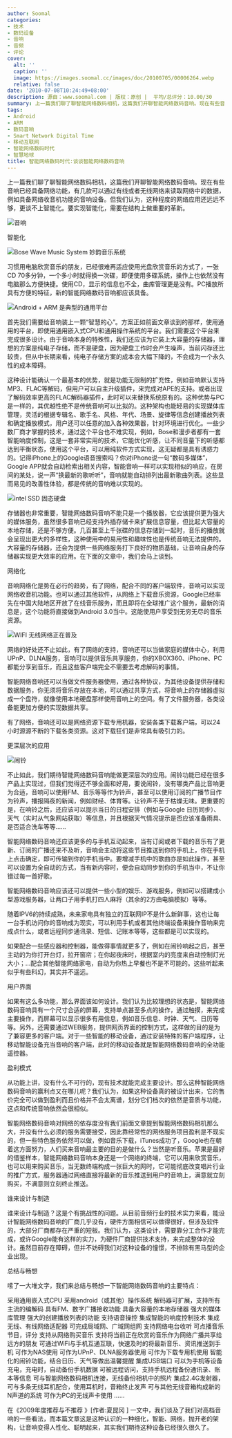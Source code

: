```yaml
---
author: Soomal
categories:
- 技术
- 数码设备
- 音响
- 音频
- 评论
cover:
  alt: ''
  caption: ''
  image: https://images.soomal.cc/images/doc/20100705/00006264.webp
  relative: false
date: '2010-07-08T10:24:49+08:00'
description: 源自：www.soomal.com | 版权：原创 |  平均/总评分：10.00/30
summary: 上一篇我们聊了聊智能网络数码相机，这篇我们开聊智能网络数码音响。现在有些音响已经具备网络功能，有几款可以通过有线或者无线网络来读取网络中的数据，例如具备网络收音机功能的音响设备。但我们认为，这种程度的网络应用还远远不够，更谈不上智能化。要实现智能化，需要在结构上做重要的革新。
tags:
- Android
- ARM
- 数码音响
- Smart Network Digital Time
- 移动互联网
- 智能网络数码时代
- 智慧地球
title: 智能网络数码时代:谈谈智能网络数码音响
---
```


上一篇我们聊了聊智能网络数码相机，这篇我们开聊智能网络数码音响。现在有些音响已经具备网络功能，有几款可以通过有线或者无线网络来读取网络中的数据，例如具备网络收音机功能的音响设备。但我们认为，这种程度的网络应用还远远不够，更谈不上智能化。要实现智能化，需要在结构上做重要的革新。



![音响](https://images.soomal.cc/images/doc/20100705/00006264.webp)



智能化



![Bose Wave Music System 妙韵音乐系统](https://images.soomal.cc/images/doc/20090818/00002560.webp)



习惯用电脑欣赏音乐的朋友，已经很难再适应使用光盘欣赏音乐的方式了，一张CD 
70多分钟，一个多小时就得换一次碟，即便使用多碟系统，操作上也依然没有电脑那么方便快捷。使用CD，显示的信息也不全，曲库管理更是没有。PC播放所具有方便的特征，新的智能网络数码音响都应该具备。



![Android + ARM 是典型的通用平台](https://images.soomal.cc/images/doc/20100707/00006286.webp)



首先我们需要给音响装上一颗“智慧的心”。方案正如前面文章谈到的那样，使用通用的平台，即使用通用嵌入式CPU和通用操作系统的平台。我们需要这个平台来完成很多设计。由于音响本身的特殊性，我们还应该为它装上大容量的存储器，理想的方案是纯电子存储，而不是硬盘，因为硬盘工作时会产生噪声，当前闪存还比较贵，但从中长期来看，纯电子存储方案的成本会大幅下降的，不会成为一个永久性的成本障碍。



这种设计能确认一个最基本的优势，就是功能无限制的扩充性，例如音响默认支持MP3、FLAC等解码，但用户可以自主升级插件，来完成对APE的支持。或者出现了解码效率更高的FLAC解码器插件，此时可以来替换系统原有的。这种优势与PC是一样的，其优越性绝不是传统音响可以比拟的。这种架构也能轻易的实现媒体库管理，灵活的根据专辑名、歌手名、风格、年代、场景、旋律等信息创建播放列表和确定播放模式，用户还可以任意的加入各种效果器，针对环境进行优化。一些少数厂商才掌握的技术，通过这个平台也不难实现，例如，Bose和漫步者都有一套智能响度控制，这是一套非常实用的技术，它能优化听感，让不同音量下的听感都达到平衡状态，使用这个平台，可以用纯软件方式实现，这无疑都是具有诱惑力的。记得iPhone上的Google语音搜索吗？你对iPhone说一句“数码多媒体”，Google 
APP就会自动检索出相关内容，智能音响一样可以实现相似的响应，在房间的某处，说一声“换最新的歌听听”，音响就能自动排列出最新歌曲列表。这些显而易见的改善性体验，都是传统的音响难以实现的。



![intel SSD 固态硬盘](https://images.soomal.cc/images/doc/20100707/00006285.webp)



存储器也非常重要，智能网络数码音响不能只是一个播放器，它应该提供更为强大的媒体服务，虽然很多音响已经支持外插存储卡来扩展信息容量，但比起大容量的本地存储，还是不够方便。几百甚至上千张碟的信息存储到一起时，音乐的播放就会呈现出更大的多样性，这种使用中的易用性和趣味性也是传统音响无法提供的。大容量的存储器，还会为提供一些网络服务打下良好的物质基础，让音响自身的存储器实现更大效率的应用。在下面的文章中，我们会马上谈到。



网络化



音响网络化是势在必行的趋势，有了网络，配合不同的客户端软件，音响可以实现网络收音机功能。也可以通过其他软件，从网络上下载音乐资源，Google已经率先在中国大陆地区开放了在线音乐服务，而且即将在全球推广这个服务，最新的消息是，这个功能将直接做到Android 
3.0当中。这能使用户享受到无穷无尽的音乐资源。



![WIFI 无线网络正在普及](https://images.soomal.cc/images/doc/20091004/00002839.webp)



网络的好处还不止如此，有了网络的支持，音响还可以当做家庭的媒体中心，利用UPnP、DLNA服务，音响可以提供音乐共享服务，你的XBOX360、iPhone、PC都能分享到音乐，而且这些客户端完全不需要去考虑解码的事情。



智能网络音响还可以当做文件服务器使用，通过各种协议，为其他设备提供存储和数据服务，你无须将音乐存放在本地，可以通过共享方式，将音响上的存储器虚拟成一个盘符，就像使用本地硬盘那样使用音响上的空间。有了文件服务器，各类设备能更加方便的实现数据共享。



有了网络，音响还可以是网络资源下载专用机器，安装各类下载客户端，可以24小时源源不断的下载各类资源。这对下载狂们是非常具有吸引力的。



更深层次的应用



![闹铃](https://images.soomal.cc/images/doc/20100708/00006300.webp)



不止如此，我们期待智能网络数码音响能做更深层次的应用。闹铃功能已经在很多产品上实现过，但我们觉得还不够全面和好用，要说闹铃，没有哪类产品比音响更为合适，音响可以使用FM、音乐等等作为铃声，甚至可以使用订阅的广播节目作为铃声，播报隔夜的新闻，例如财经、体育等。让铃声不至于枯燥无味。更重要的是，在响铃之后，还应该可以提示当日的日程安排（例如与Google 
日历同步）、天气（实时从气象网站获取）等信息，并且根据天气情况提示是否应该准备雨具、是否适合洗车等等……



智能网络数码音响还应该更多的与手机互动起来，当有订阅或者下载的音乐有了更新、订阅的广播还来不及听，音响会主动将这些节目推送到你的手机上，你在手机上点击确定，即可传输到你的手机当中。要增减手机中的歌曲亦是如此操作，甚至可以设置为全自动的方式，当有新内容时，便会自动同步到你的手机当中，不让你错过每一首好歌。



智能网络数码音响应该还可以提供一些小型的娱乐、游戏服务，例如可以搭建成小型游戏服务器，让两口子用手机打四人麻将（其余的2方由电脑模拟）等等。



随着IPV6的持续成熟，未来家电具有独立的互联网IP不是什么新鲜事，这也让每一台手机访问你的音响成为现实，可以利用手机或者其他终端设备来操作音响来完成点什么，或者远程同步通讯录、短信、记账本等等，这些都是可以实现的。



如果配合一些感应器和控制器，能做得事情就更多了，例如在闹铃响起之后，甚至主动的为你打开台灯，拉开窗帘；在你起夜床时，根据室内的亮度来自动控制灯光大小；…配合其他智能网络家电，自动为你热上早餐也不是不可能的。这些听起来似乎有些科幻，其实并不遥远。



用户界面



如果有这么多功能，那么界面该如何设计。我们认为比较理想的状态是，智能网络数码音响具有一个尺寸合适的屏幕，支持单点甚至多点的操作，通过触摸，来完成主要操作，而屏幕可以显示很多有用信息，例如音乐信息、时钟、天气、日历等等。另外，还需要通过WEB服务，提供网页界面的控制方式，这样做的目的是为了兼容更多的客户端。对于一些智能的移动设备，通过安装特殊的客户端程序，让移动智能设备充当音响的客户端，此时的移动设备就是智能网络数码音响的全功能遥控器。



盈利模式



从功能上讲，没有什么不可行的，现有技术就能完成主要设计。那么这种智能网络数码音响的赢利点又在哪儿呢？我们认为，如果这种设备真的被设计出来，它的售价完全可以做到盈利而且价格并不会太离谱，划分它们档次的依然是音质与功能，这点和传统音响依然会很相似。



智能网络数码音响对网络的依存度没有我们前面文章提到智能网络数码相机那么大，并没有什么必须的服务需要接受，因此靠经常性的网络服务项目盈利是不现实的，但一些特色服务依然可以做，例如音乐下载，iTunes成功了，Google也在朝着这方面努力，人们买来音响最主要的目的是做什么？当然是听音乐。苹果是最好的借鉴样本，智能网络数码音响本身还是一个网络的终端，它可以用来欣赏音乐，也可以用来购买音乐，当无数终端构成一张巨大的网时，它可能彻底改变唱片行业的推广方式，服务器通过网络直接将最新的音乐推送到用户的音响上，满意就立刻购买，不满意则立刻终止推送。



谁来设计与制造



谁来设计与制造？这是个有挑战性的问题。从目前音频行业的技术实力来看，能设计智能网络数码音响的厂商几乎没有，硬件方面相信可以做得很好，但涉及软件的，大部分厂商都存在严重的短板。我们认为，这类设计，需要靠分工合作才能完成，或许Google能有这样的实力，为硬件厂商提供技术支持，来完成整体的设计。虽然目前存在障碍，但并不妨碍我们对这种设备的憧憬，不排除有黑马型的企业出现。



总结与畅想



嗦了一大堆文字，我们来总结与畅想一下智能网络数码音响的主要特点：



采用通用嵌入式CPU
采用android（或其他）操作系统
解码器可扩展，支持所有主流的编解码
具有FM、数字广播接收功能
具备大容量的本地存储器
强大的媒体库管理
强大的创建播放列表的功能
支持语音操控
集成智能的响度控制技术
集成无线、有线网络适配器
可完成局域网、广域网组网
支持网络电台收听
可点播音乐节目，评分
支持从网络购买音乐
支持将当前正在欣赏的音乐作为网络广播共享给远方的朋友
可通过WiFi与手机互通互联，快速及时的将最新音乐、资讯推送到手机
可作为NAS使用
可作为UPnP、DLNA服务器使用
可作为下载专用机使用
智能化的闹铃功能，结合日历、天气等做出温馨提醒
集成USB端口
可以为手机等设备充电，充电时，自动备份手机数据
可被远程访问，支持手机远程备份通讯录、账本等信息
可与智能网络数码相机连接，无线备份相机中的照片
集成2.4G发射器，可与多条无线耳机配合，使用耳机时，音箱终止发声
可与其他无线音箱构成新的N声道的系统
可作为PC的无线声卡使用
……



在《2009年度推荐与不推荐 》[作者:夏昆冈 ]
一文中，我们谈及了我们对高档音响的一些看法，而本篇文章这是这种认识的一种细化，智能、网络，抛开老的架构，让音响变得人性化、聪明起来，其实我们期待这种设备已经很久很久了。
